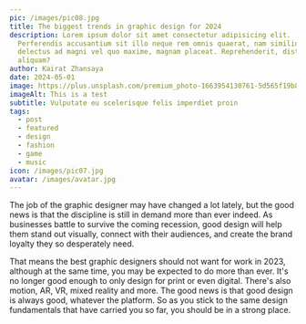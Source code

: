 ```yaml
---
pic: /images/pic08.jpg
title: The biggest trends in graphic design for 2024
description: Lorem ipsum dolor sit amet consectetur adipisicing elit.
  Perferendis accusantium sit illo neque rem omnis quaerat, nam similique vitae
  delectus ad magni vel quo maxime, magnam placeat. Reprehenderit, distinctio
  aliquam?
author: Kairat Zhansaya
date: 2024-05-01
image: https://plus.unsplash.com/premium_photo-1663954130761-5d565f19b894?q=80&w=1996&auto=format&fit=crop&ixlib=rb-4.0.3&ixid=M3wxMjA3fDB8MHxwaG90by1wYWdlfHx8fGVufDB8fHx8fA%3D%3D
imageAlt: This is a test
subtitle: Vulputate eu scelerisque felis imperdiet proin
tags:
  - post
  - featured
  - design
  - fashion
  - game
  - music
icon: /images/pic07.jpg
avatar: /images/avatar.jpg
---
```

The job of the graphic designer may have changed a lot lately, but the good news is that the discipline is still in demand more than ever indeed. As businesses battle to survive the coming recession, good design will help them stand out visually, connect with their audiences, and create the brand loyalty they so desperately need.



That means the best graphic designers should not want for work in 2023, although at the same time, you may be expected to do more than ever. It's no longer good enough to only design for print or even digital. There's also motion, AR, VR, mixed reality and more. The good news is that good design is always good, whatever the platform. So as you stick to the same design fundamentals that have carried you so far, you should be in a strong place.
